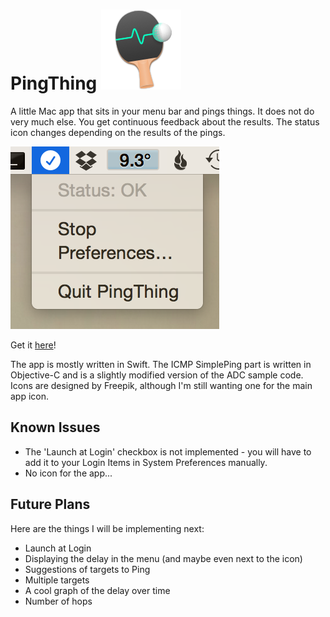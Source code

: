 PingThing ![Icon](https://raw.githubusercontent.com/huwr/pingThing/master/PingThing/Images.xcassets/AppIcon.appiconset/icon_128x128.png "PingThign icon") 
=========

A little Mac app that sits in your menu bar and pings things.  It does not do very much else.  You get continuous feedback about the results.  The status icon changes depending on the results of the pings.

![Screenshot](screenshot.png "Screenshot")

Get it [here](https://github.com/huwr/pingThing/releases)!

The app is mostly written in Swift.  The ICMP SimplePing part is written in Objective-C and is a slightly modified version of the ADC sample code.  Icons are designed by Freepik, although I'm still wanting one for the main app icon.

Known Issues
------------

* The 'Launch at Login' checkbox is not implemented - you will have to add it to your Login Items in System Preferences manually.
* No icon for the app...

Future Plans
------------

Here are the things I will be implementing next:

* Launch at Login
* Displaying the delay in the menu (and maybe even next to the icon)
* Suggestions of targets to Ping
* Multiple targets
* A cool graph of the delay over time
* Number of hops
